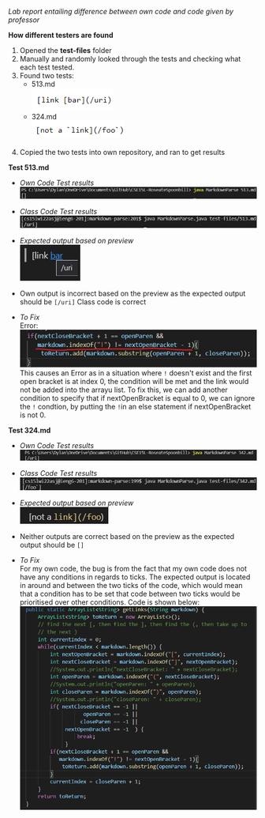*Lab report entailing difference between own code and code given by professor*<br>

**How different testers are found**
1. Opened the **test-files** folder
2. Manually and randomly looked through the tests and checking what each test tested.
3. Found  two tests:<br>
      * 513.md<br>![513.md](../Photos/LR5/513-raw.png) 
      * 324.md<br>![324.md](../Photos/LR5/342-raw.png)
      <br>
4. Copied the two tests into own repository, and ran to get results

**Test 513.md**<br>
* *Own Code Test results*<br>![Own513](../Photos/LR5/Own-Code-513.png)
* *Class Code Test results*<br>![MD513](../Photos/LR5/MD-513.png)
* *Expected output based on preview*<br>![Expected513](../Photos/LR5/513-Expected.png)

* Own output is incorrect based on the preview as the expected output should be `[/uri]` Class code is correct

* *To Fix*<br>
Error:<br>![Own](../Photos/LR5/Mistake.jpg)\
This causes an Error as in a situation where `!` doesn't exist and the first open bracket is at index 0,  the condition will be met and the link would not be added into the arrayu list. To fix this, we can add another condition to specify that if nextOpenBracket is equal to 0, we can ignore the `!` condtion, by putting the `!`in an else statement if nextOpenBracket is not 0.

**Test 324.md**<br>
* *Own Code Test results*<br>![Own342](../Photos/LR5/Own-Code-342.png)
* *Class Code Test results*<br>![MD342](../Photos/LR5/MD-342.png)
* *Expected output based on preview*<br>![Expected342](../Photos/LR5/342-Expected.png)

* Neither outputs are correct based on the preview as the expected output should be `[]`

* *To Fix*<br>
For my own code, the bug is from the fact that my own code does not have any conditions in regards to ticks. The expected output is located in around and between the two ticks of the code, which would mean that a condition has to be set that code between two ticks would be prioritised over other conditions.
Code is shown below:<br>![Own](../Photos/LR5/Own.png)
